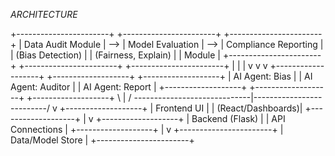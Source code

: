 
*ARCHITECTURE*



+-----------------------+     +-----------------------+     +-----------------------+
|   Data Audit Module   | --> | Model Evaluation      | --> | Compliance Reporting   |
|   (Bias Detection)    |     | (Fairness, Explain)   |     | Module                 |
+-----------------------+     +-----------------------+     +-----------------------+
            |                              |                              |
            v                              v                              v
    +-------------------+         +-------------------+         +-------------------+
    | AI Agent: Bias    |         | AI Agent: Auditor |         | AI Agent: Report  |
    +-------------------+         +-------------------+         +-------------------+
                  \                             |                            /
                   \-----------------------------|--------------------------/
                                                v
                                       +-------------------+
                                       |   Frontend UI     |
                                       | (React/Dashboards)|
                                       +-------------------+
                                                |
                                                v
                                       +-------------------+
                                       |  Backend (Flask)  |
                                       |  API Connections  |
                                       +-------------------+
                                                |
                                                v
                                     +-----------------------+
                                     |   Data/Model Store    |
                                     +-----------------------+
